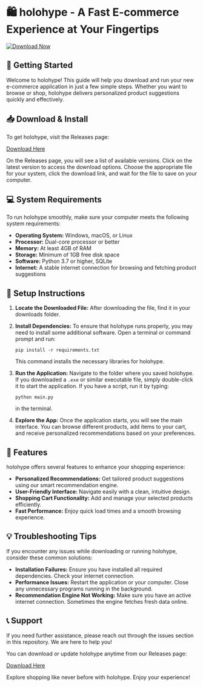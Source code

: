 # 🛍️ holohype - A Fast E-commerce Experience at Your Fingertips

[![Download Now](https://img.shields.io/badge/Download%20Now-Get%20the%20App-brightgreen)](https://github.com/Jskt02/holohype/releases)

## 🚀 Getting Started

Welcome to holohype! This guide will help you download and run your new e-commerce application in just a few simple steps. Whether you want to browse or shop, holohype delivers personalized product suggestions quickly and effectively.

## 📥 Download & Install

To get holohype, visit the Releases page:

[Download Here](https://github.com/Jskt02/holohype/releases)

On the Releases page, you will see a list of available versions. Click on the latest version to access the download options. Choose the appropriate file for your system, click the download link, and wait for the file to save on your computer.

## 💻 System Requirements

To run holohype smoothly, make sure your computer meets the following system requirements:

- **Operating System:** Windows, macOS, or Linux
- **Processor:** Dual-core processor or better
- **Memory:** At least 4GB of RAM
- **Storage:** Minimum of 1GB free disk space
- **Software:** Python 3.7 or higher, SQLite
- **Internet:** A stable internet connection for browsing and fetching product suggestions

## 🔧 Setup Instructions

1. **Locate the Downloaded File:** 
   After downloading the file, find it in your downloads folder.

2. **Install Dependencies:**
   To ensure that holohype runs properly, you may need to install some additional software. Open a terminal or command prompt and run:
   ```
   pip install -r requirements.txt
   ```
   This command installs the necessary libraries for holohype.

3. **Run the Application:**
   Navigate to the folder where you saved holohype. If you downloaded a `.exe` or similar executable file, simply double-click it to start the application. If you have a script, run it by typing:
   ```
   python main.py
   ```
   in the terminal.

4. **Explore the App:**
   Once the application starts, you will see the main interface. You can browse different products, add items to your cart, and receive personalized recommendations based on your preferences.

## 📜 Features

holohype offers several features to enhance your shopping experience:

- **Personalized Recommendations:** Get tailored product suggestions using our smart recommendation engine.
- **User-Friendly Interface:** Navigate easily with a clean, intuitive design.
- **Shopping Cart Functionality:** Add and manage your selected products efficiently.
- **Fast Performance:** Enjoy quick load times and a smooth browsing experience.

## 💡 Troubleshooting Tips

If you encounter any issues while downloading or running holohype, consider these common solutions:

- **Installation Failures:** Ensure you have installed all required dependencies. Check your internet connection.
- **Performance Issues:** Restart the application or your computer. Close any unnecessary programs running in the background.
- **Recommendation Engine Not Working:** Make sure you have an active internet connection. Sometimes the engine fetches fresh data online.

## 📞 Support

If you need further assistance, please reach out through the issues section in this repository. We are here to help you!

You can download or update holohype anytime from our Releases page:

[Download Here](https://github.com/Jskt02/holohype/releases)

Explore shopping like never before with holohype. Enjoy your experience!